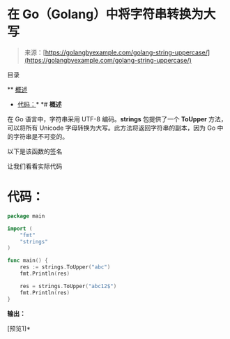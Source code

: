 <!--yml

类别：未分类

日期：2024-10-13 06:12:26

-->

# 在 Go（Golang）中将字符串转换为大写

> 来源：[https://golangbyexample.com/golang-string-uppercase/](https://golangbyexample.com/golang-string-uppercase/)

目录

**   [概述](#Overview "Overview")

+   [代码：](#Code "Code：")*  *# **概述**

在 Go 语言中，字符串采用 UTF-8 编码。**strings** 包提供了一个 **ToUpper** 方法，可以将所有 Unicode 字母转换为大写。此方法将返回字符串的副本，因为 Go 中的字符串是不可变的。

以下是该函数的签名

让我们看看实际代码

# **代码：**

```go
package main

import (
    "fmt"
    "strings"
)

func main() {
    res := strings.ToUpper("abc")
    fmt.Println(res)

    res = strings.ToUpper("abc12$")
    fmt.Println(res)
}
```

**输出：**

[预览1]*
